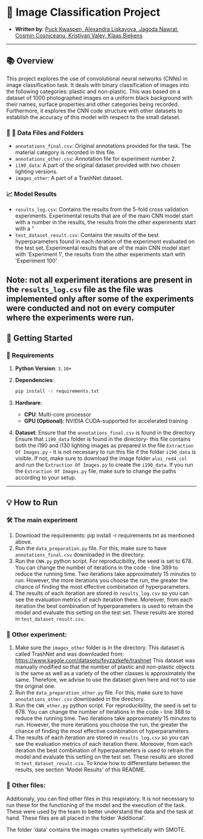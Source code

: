 # 📝 Image Classification Project
- **Written by**: [Puck Kwaspen, Alexandra Liskayova, Jagoda Nawrat, Cosmin Cosniceanu, Kristiyan Valev, Klaas Biekens](#)
---

## 📚 Overview

This project explores the use of convolutional neural networks (CNNs) in image classification task.
It deals with binary classification of images into the following categories: plastic and non-plastic.
This was based on a dataset of 1000 photographed images on a uniform black background with their names,
surface properties and other categories being recorded. Furthermore, it explores the CNN code
structure with other datasets to establish the accuracy of this model with respect to the small dataset.

### 📄 📂 Data Files and Folders
- `annotations_final.csv`: Original annotations provided for the task. The material category is recorded in this file.
- `annotations_other.csv`: Annotation file for experiment number 2.
- `i190_data`: A part of the original dataset provided with two chosen lighting versions.
- `images_other`: A part of a TrashNet dataset.

### 📈 Model Results
- `results_log.csv`: Contains the results from the 5-fold cross validation experiments. Experimental results that are of
the main CNN model start with a number in the results, the results from the other experiments start with a "
- `test_dataset_result.csv`: Contains the results of the best hyperparameters found in each iteration of the experiment evaluated
on the test set. Experimental results that are of the main CNN model start with 'Experiment 1',
 the results from the other experiments start with 'Experiment 100'

Note: not all experiment iterations are present in the `results_log.csv` file as the file was implemented only after some of the
experiments were conducted and not on every computer where the experiments were run.
---

## 🚀 Getting Started

### 🔧 Requirements
1. **Python Version**: `3.10+`
2. **Dependencies**:
    ```bash
    pip install -r requirements.txt
    ```
3. **Hardware**:
   - **CPU**: Multi-core processor
   - **GPU (Optional)**: NVIDIA CUDA-supported for accelerated training

4. **Dataset**:
   Ensure that the `annotations_final.csv` is found in the directory
   Ensure that `i190_data` folder is found in the directory- this file contains both the i190 and i130 lighting images
   as prepared in the file `Extraction Of Images.py` - it is not necessary to run this file if the folder `i190_data` is visible.
   If not, make sure to download the image folder `aloi_red4_col` and run the `Extraction Of Images.py` to create the
   `i190_data`. If you run the `Extraction Of Images.py` file, make sure to change the paths according to your setup.

---

## 💡 How to Run

### 🛠️ The main experiment

1. Download the requirements: pip install -r requirements.txt as mentioned above.
2. Run the `data_preparation.py` file. For this, make sure to have `annotations_final.csv` downloaded in the directory.
3. Run the `CNN.py` python script. For reproducibility, the seed is set to 678. You can change the number of iterations in
the code - line 389 to reduce the running time. Two iterations take approximately 15 minutes to run. However, the more iterations
you choose the run, the greater the chance of finding the most effective combination of hyperparameters.
4. The results of each iteration are stored in `results_log.csv` so you can see the evaluation metrics of each iteration there.
Moreover, from each iteration the best combination of hyperparameters is used to retrain the model and evaluate this setting on the
test set. These results are stored in `test_dataset_result.csv`.


### 🚀 Other experiment:
1. Make sure the `images_other` folder is in the directory. This dataset is called TrashNet and was downloaded from:
https://www.kaggle.com/datasets/feyzazkefe/trashnet
This dataset was manually modified so that the number of plastic and non-plastic objects is the same as well as a
variety of the other classes is approximately the same. Therefore, we advise to use the dataset given here and not to
use the original one.
2. Run the `data_preparation_other.py` file. For this, make sure to have `annotations_other.csv` downloaded in the directory.
3. Run the `CNN_other.py` python script. For reproducibility, the seed is set to 678. You can change the number of iterations in
the code - line 388 to reduce the running time. Two iterations take approximately 15 minutes to run. However, the more iterations
you choose the run, the greater the chance of finding the most effective combination of hyperparameters.
4. The results of each iteration are stored in `results_log.csv` so you can see the evaluation metrics of each iteration there.
Moreover, from each iteration the best combination of hyperparameters is used to retrain the model and evaluate this setting on the
test set. These results are stored in `test_dataset_result.csv`. To know how to differentiate between the results,
see section 'Model Results' of this README.

### 🚀 Other files:

Additionaly, you can find other files in this respiratory. It is not necessary to run these for the functioning of the model
and the execution of the task. These were used by the team to better understand the data and the task at hand.
These files are all placed in the folder 'Additional'.

The folder 'data' contains the images creates synthetically with SMOTE.